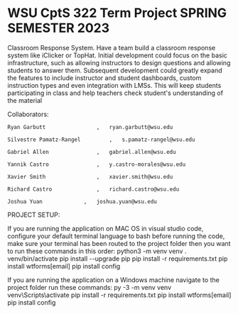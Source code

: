 # WSU CptS 322 Term Project SPRING SEMESTER 2023

Classroom Response System. Have a team build a classroom response system like iClicker or TopHat. Initial development could focus on the basic infrastructure, such as allowing instructors to design questions and allowing students to answer them. Subsequent development could greatly expand the features to include instructor and student dashboards, custom instruction types and even integration with LMSs. This will keep students participating in class and help teachers check student's understanding of the material

Collaborators:

	Ryan Garbutt				,	ryan.garbutt@wsu.edu
	
	Silvestre Pamatz-Rangel 		,	s.pamatz-rangel@wsu.edu
	
	Gabriel Allen				,	gabriel.allen@wsu.edu
	
	Yannik Castro				,	y.castro-morales@wsu.edu
	
	Xavier Smith				,	xavier.smith@wsu.edu
		
	Richard Castro				,	richard.castro@wsu.edu
	
	Joshua Yuan				,	joshua.yuan@wsu.edu
	

PROJECT SETUP:

If you are running the application on MAC OS in visual studio code, configure your default terminal language to bash
before running the code, make sure your terminal has been routed to the project folder
then you want to run these commands in this order: 
python3 -m venv venv
. venv/bin/activate
pip install --upgrade pip
pip install -r requirements.txt
pip install wtforms[email]
pip install config 



If you are running the application on a Windows machine
navigate to the project folder
run these commands:
py -3 -m venv venv
venv\Scripts\activate
pip install -r requirements.txt
pip install wtforms[email]
pip install config 
